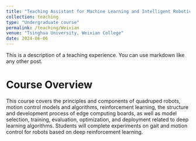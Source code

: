 ```yaml
---
title: "Teaching Assistant for Machine Learning and Intelligent Robotics"
collection: teaching
type: "Undergraduate course"
permalink: /teaching/Weixian
venue: "Tsinghua University, Weixian College"
date: 2024-06-06
---
```


This is a description of a teaching experience. You can use markdown like any other post.

Course Overview
======
This course covers the principles and components of quadruped robots, motion control models and algorithms, reinforcement learning, the structure and development process of edge computing boards, as well as model selection, training, evaluation, optimization, and deployment related to deep learning algorithms. Students will complete experiments on gait and motion control for robots based on deep reinforcement learning.

